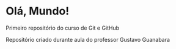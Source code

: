 # Olá, Mundo!
 Primeiro repositório do curso de Git e GitHub

 Repositório criado durante aula do professor Gustavo Guanabara
